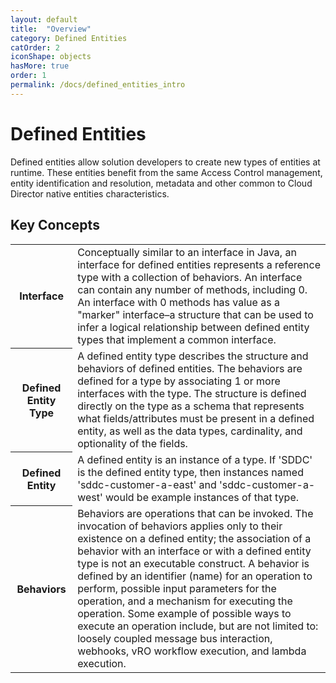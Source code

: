 ```yaml
---
layout: default
title:  "Overview"
category: Defined Entities
catOrder: 2
iconShape: objects
hasMore: true
order: 1
permalink: /docs/defined_entities_intro
---
```

# Defined Entities

Defined entities allow solution developers to create new types of entities at runtime. These entities benefit from the same Access Control management, entity identification and resolution, metadata and other common to Cloud Director native entities characteristics.

## Key Concepts
<table class="concept-table">
  <tr>
    <th class="concept-header-column">Interface</th>
    <td>Conceptually similar to an interface in Java, an interface for defined entities represents a reference type with a collection of behaviors. An interface can contain any number of methods, including 0. An interface with 0 methods has value as a "marker" interface–a structure that can be used to infer a logical relationship between defined entity types that implement a common interface.</td>
  </tr>
  <tr >
    <th class="concept-header-column">Defined Entity Type</th>
    <td>A defined entity type describes the structure and behaviors of defined entities. The behaviors are defined for a type by associating 1 or more interfaces with the type. The structure is defined directly on the type as a schema that represents what fields/attributes must be present in a defined entity, as well as the data types, cardinality, and optionality of the fields.</td>
  </tr>
  <tr >
    <th class="concept-header-column">Defined Entity</th>
    <td> A defined entity is an instance of a type. If 'SDDC' is the defined entity type, then instances named 'sddc-customer-a-east' and 'sddc-customer-a-west' would be example instances of that type.</td>
  </tr>
  <tr >
    <th class="concept-header-column">Behaviors</th>
    <td> Behaviors are operations that can be invoked. The invocation of behaviors applies only to their existence on a defined entity; the association of a behavior with an interface or with a defined entity type is not an executable construct.
A behavior is defined by an identifier (name) for an operation to perform, possible input parameters for the operation, and a mechanism for executing the operation. Some example of possible ways to execute an operation include, but are not limited to: loosely coupled message bus interaction, webhooks, vRO workflow execution, and lambda execution. </td>
  </tr>
</table>
